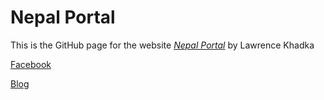 # Nepal Portal

This is the GitHub page for the website [*Nepal Portal*](https://www.nepalportal.herokuapp.com/) by Lawrence Khadka

[Facebook](https://www.facebook.com/lawrence.khadka.7)

[Blog](https://lawatlife.wordpress.com/)
